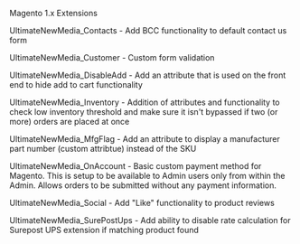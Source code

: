 Magento 1.x Extensions

UltimateNewMedia_Contacts - Add BCC functionality to default contact us form

UltimateNewMedia_Customer - Custom form validation

UltimateNewMedia_DisableAdd - Add an attribute that is used on the front end to hide add to cart functionality

UltimateNewMedia_Inventory - Addition of attributes and functionality to check low inventory threshold and make sure it isn't bypassed if two (or more) orders are placed at once

UltimateNewMedia_MfgFlag - Add an attribute to display a manufacturer part number (custom attribtue) instead of the SKU

UltimateNewMedia_OnAccount - Basic custom payment method for Magento. This is setup to be available to Admin users only from within the Admin. Allows orders to be submitted without any payment information.

UltimateNewMedia_Social - Add "Like" functionality to product reviews

UltimateNewMedia_SurePostUps - Add ability to disable rate calculation for Surepost UPS extension if matching product found